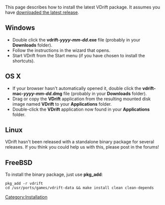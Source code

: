 This page describes how to install the latest VDrift package. It assumes you have [downloaded the latest release](Downloading.md).

Windows
-------

-   Double click the **vdrift-*yyyy-mm-dd*.exe** file (probably in your **Downloads** folder).
-   Follow the instructions in the wizard that opens.
-   Start VDrift from the Start menu (if you have chosen to install the shortcuts).

OS X
----

-   If your browser hasn't automatically opened it, double click the **vdrift-mac-*yyyy-mm-dd*.dmg** file (probably in your **Downloads** folder).
-   Drag or copy the **VDrift** application from the resulting mounted disk image named **VDrift** to your **Applications** folder.
-   Double-click the **VDrift** application now found in your **Applications** folder.

Linux
-----

VDrift hasn't been released with a standalone binary package for several releases. If you think you could help us with this, please post in the forums!

FreeBSD
-------

To install the binary package, just use **pkg\_add**:

    pkg_add -r vdrift
    cd /usr/ports/games/vdrift-data && make install clean clean-depends

<Category:Installation>
